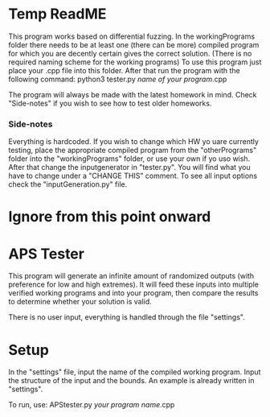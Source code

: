 # Temp ReadME

This program works based on differential fuzzing.
In the workingPrograms folder there needs to be at least one (there can be more) compiled program for which you are decently certain gives the correct solution. (There is no required naming scheme for the working programs)
To use this program just place your .cpp file into this folder.
After that run the program with the following command:
python3 tester.py *name of your program*.cpp

The program will always be made with the latest homework in mind. Check "Side-notes" if you wish to see how to test older homeworks.

### Side-notes

Everything is hardcoded.
If you wish to change which HW yo uare currently testing, place the appropriate compiled program from the "otherPrograms" folder into the "workingPrograms" folder, or use your own if yo uso wish.
After that change the inputgenerator in "tester.py". You will find what you have to change under a "CHANGE THIS" comment.
To see all input options check the "inputGeneration.py" file.


# Ignore from this point onward
# APS Tester

This program will generate an infinite amount of randomized outputs (with preference for low and high extremes). It will feed these inputs into multiple verified working programs and into your program, then compare the results to determine whether your solution is valid.

There is no user input, everything is handled through the file "settings".

# Setup

In the "settings" file, input the name of the compiled working program.
Input the structure of the input and the bounds.
An example is already written in "settings".

To run, use:
APStester.py *your program name*.cpp